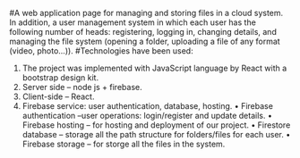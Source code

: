  #A web application page for managing and storing files in a cloud system. In addition, a user management system in which each user has the following number of heads: registering, logging in, changing details, and managing the file system (opening a folder, uploading a file of any format (video, photo...)).
 #Technologies have been used:
1.	The project was implemented with JavaScript language by React with a bootstrap design kit.
2.	Server side –   node js + firebase.
3.	Client-side – React.
4.	Firebase service: user authentication, database, hosting.
•	Firebase authentication –user operations: login/register and update details.
•	Firebase hosting – for hosting and deployment of our project.
•	Firestore database – storage all the path structure for folders/files for each user.
•	Firebase storage – for storge all the files in the system.
